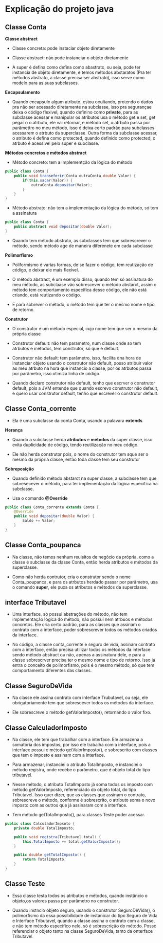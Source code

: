# Explicação do projeto java

## Classe Conta

**Classe abstract**

- Classe concreta: pode instaciar objeto diretamente
- Classe abstract: não pode instanciar o objeto diretamente

- A super é defina como defina como abastrato, ou seja, pode ter instancia de objeto diretamente, e temos métodos abstaratos (Pra ter métodos abstrato, a classe precisa ser abstrato), isso serve como modelo para as suas subclasses.

**Encapsulamento**

- Quando encapsulo algum atributo, estou ocultando, protendo o dados pra não ser acessado diretamente na subclasse, isso pra segurançae deixa o código flexivel, quando definino como **private**, para as subclasse acessar e manipular os atributos usa o método get e set, get pegar o o atrbuto, ele vai retornar, e método set, o atrbuto passa por parâmettro no meu método, isso é deixa certo padrão para subclasses acessarem o atrbuto da superclasse. Outra forma da subclasse acessar, o atributo é defina como protected, quando definido como protected, o atrbuto é acessivel pelo super e subclasse.

**Métodos concretos e métodos abstract**

- Método concreto: tem a implementção da lógica do método

```java
public class Conta {
    public void transeferir(Conta outraConta,double Valor) {
        if(this.sacar(Valor)) {
            outraConta.depositar(Valor);
        }
    }
}
```

- Método abstrato: não tem a implementação da lógica do método, só tem a assinatura

```java
public class Conta {
    public abstract void depositar(double Valor);
}
```

- Quando tem método abstrato, as subclasses tem que sobrescrever o método, sendo método age de maneira diferenete em cada subclasse

**Polimorfismo**

- Poliformismo é varías formas, de se fazer o código, tem reutização de código, e deixar ele mais flexível.

- O método abstract, é um exemplo disso, quando tem só assinatura do meu método, as subclaase vão sobrescever o método abstarct, assim o método tem comportamento especifica desse código, ele não está criando, está reutizando o código.

- E para sobrever o método, o método tem que ter o mesmo nome e tipo de retorno.

**Construtor**

- O construtor é um método especial, cujo nome tem que ser o mesmo da própria classe

- Construtor default: não tem parametro, num classe onde so tem atrbutos e métodos, tem construtor, só que é default.

- Construtor não default: tem parâmetro, isso, facilita dna hora de instanciar objeto usando o construtor não default, posso atribuir valor ao meu atrbuto na hora que instancio a classe, por os atrbutos passa por parâmetro, isso otimiza linha de código.

- Quando declaro construtor não default, tenho que escrver o construtor default, pois a JVM entende que quando escrevo construtor não default, e quero usar construtor default, tenho que escrever o construtor default.

## Classe Conta_corrente

- Ela é uma subclasse da conta Conta, usando a palavara **extends**.

**Herança**

- Quando a subclasse herda **atributos** e **métodos** da super classe, isso evita duplicidade de código, tendo reutilização no meu código.

- Ele não herda construtor pois, o nome do construtor tem sque ser o mesmo da própria classe, então toda classe tem seu construtor

**Sobreposição**

- Quando definido método abstarct na super classe, a subclasse tem que sobresecever o método, para ter implementação da lógica especifíca na subclasse.

- Usa o comando **@Override**

```java
public class Conta_corrente extends Conta {
    @Override
    public void depositar(double Valor) {
        Saldo += Valor;
    }
}
```
## Classe Conta_poupanca

- Na classe, não temos nenhum reuisitos de negócio da própria, como a classe é subclasse da classe Conta, então herda atributos e métodos da superclasse. 

- Como não herda contrutor, cria o construtor sendo o nome Conta_poupanca, e para os atrbutos herdado passar por parâmetro, usa o comando **super**, ele puxa os atributos e métodos da superclasse.

## interface Tributavel

- Uma interface, só possui abstrações do método, não tem implementação lógica do método, não possui nem atrbuos e métodos concretos. Ele cria certo padrão, para as classes que assinam o contrato com a interface, poder sobrescrever todos os métodos criados da interface.

- No código, a classe conta_corrente e seguro de vida, assinam contrato com a interface, então precisa utilizar todos os métodos da interface sendo método abstract ou não, apenas a assinatura dele, e para a classe sobrescrver precisa ter o mesmo nome e tipo de retorno. Isso já entra o conceito de polimorfismo, pois é o mesmo método, só que tem comportamento diferentes das classes.


## Classe SeguroDeVida

- Na classe ele assina contrato com interface Trubutavel, ou seja, ele obrigatoriamente tem que sobrescever todos os métodos da interface.

- Ele sobrescreve o método getValorImposto(), retornando o valor fixo.

## Classe CalculadorImposto

- Na classe, ele tem que trabalhar com a interface. Ele armazena a somatória dos impostos, por isso ele trabalha com a interface, pois a interface possui o método getValorImposto(), e sobrescrito com classes que tem o imposto e assinam com a interface.

- Para armazenar, instanciei o atributo TotalImposto, e instanciei o método registra, onde recebe o parâmetro, que é objeto total do tipo tributavel.

- Nesse método, o atributo TotalImposto já soma todos os imposto com método getValorImposto, referenciado do objeto total, do tipo Tributavel. Isso quer dizer, que as classes que assinam o contrato, sobrescreve o método, conforme é sobrescrito, o atributo soma o novo imposto com as outros que já assinaram com a interface.

- Tem método getTotalImposto(), para classes Teste poder acessar.

```java
public class CalculadorImpsoto {
    private double TotalImposto;

    public void registra(Tributavel total) {
        this.TotalImposto += total.getValorImposto();
    }

    public double getTotalImposto() {
        return TotalImposto;
    }
}
```

## Classe Teste

- Essa classe testa todos os atributos e métodos, quando instâncio o objeto,os valores passa por parâmetro no construtor.

- Quando instncio objeto seguro, usando o construtor SeguroDeVida(), o polimorfismo da essa possibilidade de instanicar do tipo Seguro de Vida e Interface Tributavel, quando a classe assina o contrato com a classe, e não tem método específico nele, só é sobrescrição do método. Posso referenciar o objeto tanto na classe SeguroDeVida, tanto da onterface Tributavel.








